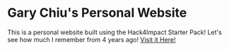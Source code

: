 # Gary Chiu's Personal Website
This is a personal website built using the Hack4Impact Starter Pack!
Let's see how much I remember from 4 years ago!
[Visit it Here!](https://GaryChiu02CP.github.io)